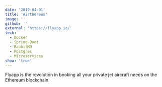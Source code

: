 ```yaml
---
date: '2019-04-01'
title: 'Airthereum'
image: ''
github: ''
external: 'https://flyapp.io/'
tech:
  - Docker
  - Spring-Boot
  - RabbitMQ
  - Postgres
  - Microservices
show: 'true'
---
```


Flyapp is the revolution in booking all your private jet aircraft needs on the Ethereum blockchain.
